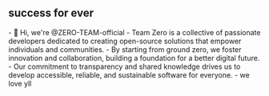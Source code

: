 <h2>success for ever</h2>
- 👋 Hi, we're @ZERO-TEAM-official
- Team Zero is a collective of passionate developers dedicated to creating open-source solutions that empower individuals and communities.
- By starting from ground zero, we foster innovation and collaboration, building a foundation for a better digital future.
- Our commitment to transparency and shared knowledge drives us to develop accessible, reliable, and sustainable software for everyone.
- we love yll
  
<!---
ZERO-TEAM-official/ZERO-TEAM-official is a ✨ special ✨ repository because its `README.md` (this file) appears on your GitHub profile.
You can click the Preview link to take a look at your changes.
--->
